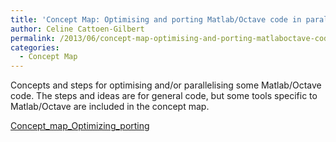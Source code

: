 ```yaml
---
title: 'Concept Map: Optimising and porting Matlab/Octave code in parallel'
author: Celine Cattoen-Gilbert
permalink: /2013/06/concept-map-optimising-and-porting-matlaboctave-code-in-parallel/
categories:
  - Concept Map
---
```

Concepts and steps for optimising and/or parallelising some Matlab/Octave code. The steps and ideas are for general code, but some tools specific to Matlab/Octave are included in the concept map.

[Concept\_map\_Optimizing_porting][1]

 [1]: http://teaching.software-carpentry.org/wp-content/uploads/2013/06/Concept_map_Optimizing_porting.pdf
